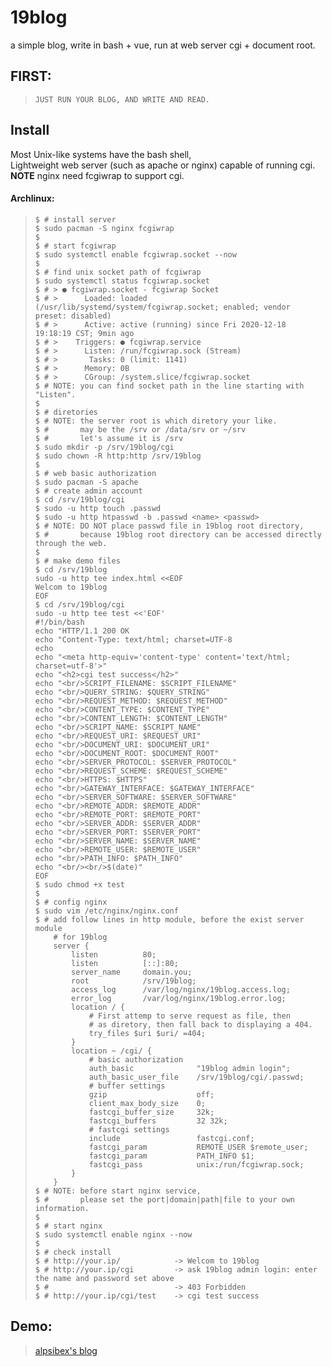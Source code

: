 # 19blog
a simple blog, write in bash + vue, run at web server cgi + document root.

## FIRST:
> `JUST RUN YOUR BLOG, AND WRITE AND READ.`

## Install
Most Unix-like systems have the bash shell,  
Lightweight web server (such as apache or nginx) capable of running cgi.  
**NOTE** nginx need fcgiwrap to support cgi.

#### Archlinux:
> ```Shell
> $ # install server
> $ sudo pacman -S nginx fcgiwrap
> $
> $ # start fcgiwrap
> $ sudo systemctl enable fcgiwrap.socket --now
> $
> $ # find unix socket path of fcgiwrap
> $ sudo systemctl status fcgiwrap.socket
> $ # > ● fcgiwrap.socket - fcgiwrap Socket
> $ # >      Loaded: loaded (/usr/lib/systemd/system/fcgiwrap.socket; enabled; vendor preset: disabled)
> $ # >      Active: active (running) since Fri 2020-12-18 19:18:19 CST; 9min ago
> $ # >    Triggers: ● fcgiwrap.service
> $ # >      Listen: /run/fcgiwrap.sock (Stream)
> $ # >       Tasks: 0 (limit: 1141)
> $ # >      Memory: 0B
> $ # >      CGroup: /system.slice/fcgiwrap.socket
> $ # NOTE: you can find socket path in the line starting with "Listen".
> $
> $ # diretories
> $ # NOTE: the server root is which diretory your like.
> $ #       may be the /srv or /data/srv or ~/srv
> $ #       let's assume it is /srv
> $ sudo mkdir -p /srv/19blog/cgi
> $ sudo chown -R http:http /srv/19blog
> $
> $ # web basic authorization
> $ sudo pacman -S apache
> $ # create admin account
> $ cd /srv/19blog/cgi
> $ sudo -u http touch .passwd
> $ sudo -u http htpasswd -b .passwd <name> <passwd>
> $ # NOTE: DO NOT place passwd file in 19blog root directory,
> $ #       because 19blog root directory can be accessed directly through the web.       
> $
> $ # make demo files
> $ cd /srv/19blog
> sudo -u http tee index.html <<EOF
> Welcom to 19blog
> EOF
> $ cd /srv/19blog/cgi
> sudo -u http tee test <<'EOF'
> #!/bin/bash
> echo "HTTP/1.1 200 OK
> echo "Content-Type: text/html; charset=UTF-8
> echo 
> echo "<meta http-equiv='content-type' content='text/html; charset=utf-8'>"
> echo "<h2>cgi test success</h2>"
> echo "<br/>SCRIPT_FILENAME: $SCRIPT_FILENAME"
> echo "<br/>QUERY_STRING: $QUERY_STRING"
> echo "<br/>REQUEST_METHOD: $REQUEST_METHOD"
> echo "<br/>CONTENT_TYPE: $CONTENT_TYPE"
> echo "<br/>CONTENT_LENGTH: $CONTENT_LENGTH"
> echo "<br/>SCRIPT_NAME: $SCRIPT_NAME"
> echo "<br/>REQUEST_URI: $REQUEST_URI"
> echo "<br/>DOCUMENT_URI: $DOCUMENT_URI"
> echo "<br/>DOCUMENT_ROOT: $DOCUMENT_ROOT"
> echo "<br/>SERVER_PROTOCOL: $SERVER_PROTOCOL"
> echo "<br/>REQUEST_SCHEME: $REQUEST_SCHEME"
> echo "<br/>HTTPS: $HTTPS"
> echo "<br/>GATEWAY_INTERFACE: $GATEWAY_INTERFACE"
> echo "<br/>SERVER_SOFTWARE: $SERVER_SOFTWARE"
> echo "<br/>REMOTE_ADDR: $REMOTE_ADDR"
> echo "<br/>REMOTE_PORT: $REMOTE_PORT"
> echo "<br/>SERVER_ADDR: $SERVER_ADDR"
> echo "<br/>SERVER_PORT: $SERVER_PORT"
> echo "<br/>SERVER_NAME: $SERVER_NAME"
> echo "<br/>REMOTE_USER: $REMOTE_USER"
> echo "<br/>PATH_INFO: $PATH_INFO"
> echo "<br/><br/>$(date)"
> EOF
> $ sudo chmod +x test
> $
> $ # config nginx
> $ sudo vim /etc/nginx/nginx.conf
> $ # add follow lines in http module, before the exist server module
>     # for 19blog
>     server {
>         listen          80;
>         listen          [::]:80;
>         server_name     domain.you;
>         root            /srv/19blog;
>         access_log      /var/log/nginx/19blog.access.log;
>         error_log       /var/log/nginx/19blog.error.log;
>         location / {
>             # First attemp to serve request as file, then
>             # as diretory, then fall back to displaying a 404.
>             try_files $uri $uri/ =404;
>         }
>         location ~ /cgi/ {
>             # basic authorization
>             auth_basic              "19blog admin login";
>             auth_basic_user_file    /srv/19blog/cgi/.passwd;
>             # buffer settings
>             gzip                    off;
>             client_max_body_size    0;
>             fastcgi_buffer_size     32k;
>             fastcgi_buffers         32 32k;
>             # fastcgi settings
>             include                 fastcgi.conf;
>             fastcgi_param           REMOTE_USER $remote_user;
>             fastcgi_param           PATH_INFO $1;
>             fastcgi_pass            unix:/run/fcgiwrap.sock;
>         }
>     }
> $ # NOTE: before start nginx service, 
> $ #       please set the port|domain|path|file to your own information.
> $
> $ # start nginx
> $ sudo systemctl enable nginx --now
> $
> $ # check install
> $ # http://your.ip/            -> Welcom to 19blog
> $ # http://your.ip/cgi         -> ask 19blog admin login: enter the name and password set above
> $ #                            -> 403 Forbidden
> $ # http://your.ip/cgi/test    -> cgi test success
> ```

## Demo:
> [alpsibex's blog](http://blog.alpsibex.cn)
